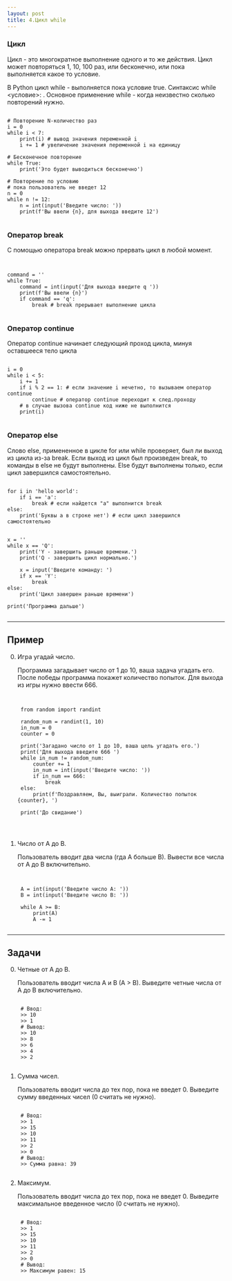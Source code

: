 ```yaml
---
layout: post
title: 4.Цикл while
---
```


### Цикл
Цикл - это многократное выполнение одного и то же действия. Цикл может повторяться 1, 10, 100 раз, или бесконечно, или пока выполняется какое то условие.

В Python цикл while - выполняется пока условие true. Синтаксис while <условие>: . Основное применение while - когда неизвестно сколько повторений нужно.

<pre><code data-language="python">
# Повторение N-количество раз
i = 0
while i < 7:
	print(i) # вывод значения переменной i
	i += 1 # увеличение значения переменной i на единицу

# Бесконечное повторение
while True:
	print('Это будет выводиться бесконечно')

# Повторение по условию
# пока пользователь не введет 12
n = 0
while n != 12:
	n = int(input('Введите число: '))
	print(f'Вы ввели {n}, для выхода введите 12')

</code></pre>

### Оператор break

С помощью оператора break можно прервать цикл в любой момент.

<pre><code data-language="python">

command = ''
while True:
	command = int(input('Для выхода введите q '))
	print(f'Вы ввели {n}')
	if command == 'q':
		break # break прерывает выполнение цикла

</code></pre>

### Оператор continue
Оператор continue начинает следующий проход цикла, минуя оставшееся тело цикла

<pre><code data-language="python">
i = 0
while i < 5:
    i += 1
    if i % 2 == 1: # если значение i нечетно, то вызываем оператор continue
        continue # оператор continue переходит к след.проходу
    # в случае вызова continue код ниже не выполнится
    print(i)

</code></pre>

### Оператор else

Слово else, примененное в цикле for или while проверяет, был ли выход из цикла из-за break. Если выход из цикл был произведен break, то команды в else не будут выполнены. Else будут выполнены только, если цикл завершился самостоятельно.

<pre><code data-language="python">
for i in 'hello world':
	if i == 'a':
		break # если найдется "а" выполнится break
else:
	print('Буквы a в строке нет') # если цикл завершился самостоятельно


x = ''
while x == 'Q':
	print('Y - завершить раньше времени.')
	print('Q - завершить цикл нормально.')

	x = input('Введите команду: ')
	if x == 'Y':
		break
else:
	print('Цикл завершен раньше времени')

print('Программа дальше')

</code></pre>

***

## Пример

0. Игра угадай число.

	Программа загадывает число от 1 до 10, ваша задача угадать его. После победы программа покажет количество попыток. Для выхода из игры нужно ввести 666.

	<pre><code data-language="python">

	from random import randint

	random_num = randint(1, 10)
	in_num = 0
	counter = 0

	print('Загадано число от 1 до 10, ваша цель угадать его.')
	print('Для выхода введите 666 ')
	while in_num != random_num:
	    counter += 1
	    in_num = int(input('Введите число: '))
	    if in_num == 666:
	        break
	else:
	    print(f'Поздравляем, Вы, выиграли. Количество попыток {counter}, ')

	print('До свидание')


	</code></pre>

0. Число от A до B.

	Пользователь вводит два числа (гда А больше В). Вывести все числа от A до B включительно.

	<pre><code data-language="python">

	A = int(input('Введите число A: '))
	B = int(input('Введите число B: '))

	while A >= B:
		print(A)
		A -= 1
	</code></pre>

***

## Задачи

0. Четные от A до B.

	Пользователь вводит числа A и B (A > B). Выведите четные числа от A до B включительно.

	<pre><code data-language="python">
	# Ввод:
	>> 10
	>> 1
	# Вывод:
	>> 10
	>> 8
	>> 6
	>> 4
	>> 2
	</code></pre>


0. Сумма чисел.

	Пользователь вводит числа до тех пор, пока не введет 0. Выведите сумму введенных чисел (0 считать не нужно).

	<pre><code data-language="python">
	# Ввод:
	>> 1
	>> 15
	>> 10
	>> 11
	>> 2
	>> 0
	# Вывод:
	>> Сумма равна: 39
	</code></pre>

0. Максимум.

	Пользователь вводит числа до тех пор, пока не введет 0. Выведите максимальное введенное число (0 считать не нужно).

	<pre><code data-language="python">
	# Ввод:
	>> 1
	>> 15
	>> 10
	>> 11
	>> 2
	>> 0
	# Вывод:
	>> Максимум равен: 15
	</code></pre>
